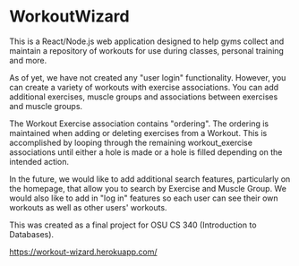 # WorkoutWizard

This is a React/Node.js web application designed to help gyms collect and maintain a repository of workouts for use during classes, personal training and more. 

As of yet, we have not created any "user login" functionality. However, you can create a variety of workouts with exercise associations. You can add additional exercises, muscle groups and associations between exercises and muscle groups. 

The Workout Exercise association contains "ordering". The ordering is maintained when adding or deleting exercises from a Workout. This is accomplished by looping through the remaining workout_exercise associations until either a hole is made or a hole is filled depending on the intended action. 

In the future, we would like to add additional search features, particularly on the homepage, that allow you to search by Exercise and Muscle Group. We would also like to add in "log in" features so each user can see their own workouts as well as other users' workouts. 

This was created as a final project for OSU CS 340 (Introduction to Databases).

https://workout-wizard.herokuapp.com/
